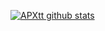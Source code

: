 [![APXtt github stats](https://github-readme-stats.vercel.app/api?username=APXtt)](https://github.com/anuraghazra/github-readme-stats)
